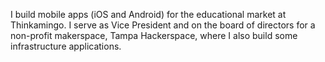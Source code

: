 <!--### Hi there 👋

<!--
**jon-adair/jon-adair** is a ✨ _special_ ✨ repository because its `README.md` (this file) appears on your GitHub profile.

Here are some ideas to get you started:

- 🔭 I’m currently working on ...
- 🌱 I’m currently learning ...
- 👯 I’m looking to collaborate on ...
- 🤔 I’m looking for help with ...
- 💬 Ask me about ...
- 📫 How to reach me: ...
- 😄 Pronouns: ...
- ⚡ Fun fact: ...
-->

I build mobile apps (iOS and Android) for the educational market at Thinkamingo. I serve as Vice President and on the board of directors for a non-profit makerspace, Tampa Hackerspace, where I also build some infrastructure applications.
